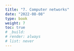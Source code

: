 ```yaml
---
title: "7. Computer networks"
date: "2022-08-08"
type: book
weight: 7
toc: true
# _build:
# render: always
# list: never
---
```

